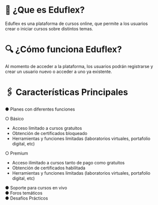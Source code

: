 # 📌 ¿Que es Eduflex?
Eduflex es una plataforma de cursos online, que permite a los usuarios crear o iniciar cursos sobre distintos temas.

# 🔍 ¿Cómo funciona Eduflex?
Al momento de acceder a la plataforma, los usuarios podrán registrarse y crear un usuario nuevo o acceder a uno ya existente.

# 🖇 Características Principales
● Planes con diferentes funciones

○ Básico
- Acceso limitado a cursos gratuitos
- Obtención de certificados bloqueado
- Herramientas y funciones limitadas (laboratorios virtuales, portafolio digital, etc)
 
○ Premium
- Acceso ilimitado a cursos tanto de pago como gratuitos
- Obtención de certificados habilitada
- Herramientas y funciones limitadas (laboratorios virtuales, portafolio digital, etc)

● Soporte para cursos en vivo<br>
● Foros temáticos<br>
● Desafíos Prácticos<br>
